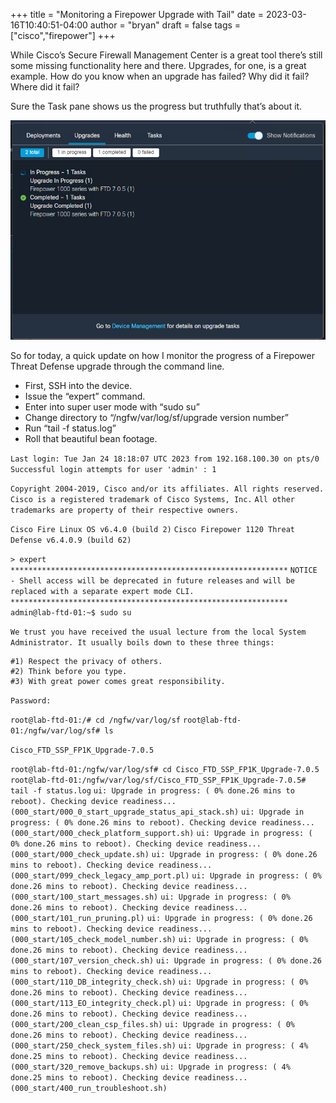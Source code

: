 +++
title = "Monitoring a Firepower Upgrade with Tail"
date = 2023-03-16T10:40:51-04:00
author = "bryan"
draft = false
tags = ["cisco","firepower"]
+++

While Cisco’s Secure Firewall Management Center is a great tool there’s still some missing functionality here and there. Upgrades, for one, is a great example. How do you know when an upgrade has failed? Why did it fail? Where did it fail?

Sure the Task pane shows us the progress but truthfully that’s about it.

![](2e406abae15a03d8d4f2ff096c9cee86_MD5.png)

So for today, a quick update on how I monitor the progress of a Firepower Threat Defense upgrade through the command line.

- First, SSH into the device.
- Issue the “expert” command.
- Enter into super user mode with “sudo su”
- Change directory to “/ngfw/var/log/sf/upgrade version number”
- Run “tail -f status.log”
- Roll that beautiful bean footage.

`Last login: Tue Jan 24 18:18:07 UTC 2023 from 192.168.100.30 on pts/0`
`Successful login attempts for user 'admin' : 1`

`Copyright 2004-2019, Cisco and/or its affiliates. All rights reserved.`
`Cisco is a registered trademark of Cisco Systems, Inc.`
`All other trademarks are property of their respective owners.`

`Cisco Fire Linux OS v6.4.0 (build 2)`
`Cisco Firepower 1120 Threat Defense v6.4.0.9 (build 62)`


`> expert`
`**************************************************************`
`NOTICE - Shell access will be deprecated in future releases`
         `and will be replaced with a separate expert mode CLI.`
`**************************************************************`
`admin@lab-ftd-01:~$ sudo su`

`We trust you have received the usual lecture from the local System`
`Administrator. It usually boils down to these three things:`

    #1) Respect the privacy of others.
    #2) Think before you type.
    #3) With great power comes great responsibility.

`Password:`


`root@lab-ftd-01:/# cd /ngfw/var/log/sf`
`root@lab-ftd-01:/ngfw/var/log/sf# ls`

`Cisco_FTD_SSP_FP1K_Upgrade-7.0.5` 

`root@lab-ftd-01:/ngfw/var/log/sf# cd Cisco_FTD_SSP_FP1K_Upgrade-7.0.5`
`root@lab-ftd-01:/ngfw/var/log/sf/Cisco_FTD_SSP_FP1K_Upgrade-7.0.5# tail -f status.log`
`ui: Upgrade in progress: ( 0% done.26 mins to reboot). Checking device readiness... (000_start/000_0_start_upgrade_status_api_stack.sh)`
`ui: Upgrade in progress: ( 0% done.26 mins to reboot). Checking device readiness... (000_start/000_check_platform_support.sh)`
`ui: Upgrade in progress: ( 0% done.26 mins to reboot). Checking device readiness... (000_start/000_check_update.sh)`
`ui: Upgrade in progress: ( 0% done.26 mins to reboot). Checking device readiness... (000_start/099_check_legacy_amp_port.pl)`
`ui: Upgrade in progress: ( 0% done.26 mins to reboot). Checking device readiness... (000_start/100_start_messages.sh)`
`ui: Upgrade in progress: ( 0% done.26 mins to reboot). Checking device readiness... (000_start/101_run_pruning.pl)`
`ui: Upgrade in progress: ( 0% done.26 mins to reboot). Checking device readiness... (000_start/105_check_model_number.sh)`
`ui: Upgrade in progress: ( 0% done.26 mins to reboot). Checking device readiness... (000_start/107_version_check.sh)`
`ui: Upgrade in progress: ( 0% done.26 mins to reboot). Checking device readiness... (000_start/110_DB_integrity_check.sh)`
`ui: Upgrade in progress: ( 0% done.26 mins to reboot). Checking device readiness... (000_start/113_EO_integrity_check.pl)`
`ui: Upgrade in progress: ( 0% done.26 mins to reboot). Checking device readiness... (000_start/200_clean_csp_files.sh)`
`ui: Upgrade in progress: ( 0% done.26 mins to reboot). Checking device readiness... (000_start/250_check_system_files.sh)`
`ui: Upgrade in progress: ( 4% done.25 mins to reboot). Checking device readiness... (000_start/320_remove_backups.sh)`
`ui: Upgrade in progress: ( 4% done.25 mins to reboot). Checking device readiness... (000_start/400_run_troubleshoot.sh)`